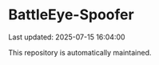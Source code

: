 # BattleEye-Spoofer

Last updated: 2025-07-15 16:04:00

This repository is automatically maintained.
